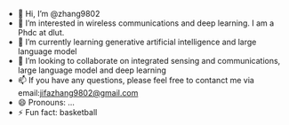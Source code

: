 - 👋 Hi, I’m @zhang9802
- 👀 I’m interested in wireless communications and deep learning. I am a Phdc at dlut.
- 🌱 I’m currently learning generative artificial intelligence and large language model
- 💞️ I’m looking to collaborate on integrated sensing and communications, large language model and deep learning
- 📫 If you have any questions, please feel free to contanct me via email:jifazhang9802@gmail.com
- 😄 Pronouns: ...
- ⚡ Fun fact: basketball

<!---
zhang9802/zhang9802 is a ✨ special ✨ repository because its `README.md` (this file) appears on your GitHub profile.
You can click the Preview link to take a look at your changes.
--->
